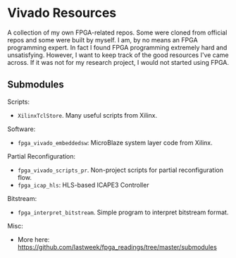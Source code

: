 # Vivado Resources

A collection of my own FPGA-related repos.
Some were cloned from official repos and some were built by myself.
I am, by no means an FPGA programming expert.
In fact I found FPGA programming extremely hard and unsatisfying.
However, I want to keep track of the good resources I've came across.
If it was not for my research project, I would not started using FPGA.

## Submodules

Scripts:

- `XilinxTclStore`. Many useful scripts from Xilinx.

Software:

- `fpga_vivado_embeddedsw`: MicroBlaze system layer code from Xilinx.

Partial Reconfiguration:

- `fpga_vivado_scripts_pr`. Non-project scripts for partial reconfiguration flow.
- `fpga_icap_hls`: HLS-based ICAPE3 Controller

Bitstream:

- `fpga_interpret_bitstream`. Simple program to interpret bitstream format.

Misc:

- More here: https://github.com/lastweek/fpga_readings/tree/master/submodules<Paste>
